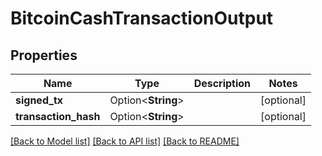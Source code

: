 # BitcoinCashTransactionOutput

## Properties

Name | Type | Description | Notes
------------ | ------------- | ------------- | -------------
**signed_tx** | Option<**String**> |  | [optional]
**transaction_hash** | Option<**String**> |  | [optional]

[[Back to Model list]](../README.md#documentation-for-models) [[Back to API list]](../README.md#documentation-for-api-endpoints) [[Back to README]](../README.md)


